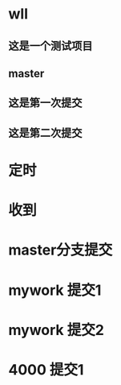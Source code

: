 # wll
## 这是一个测试项目
## master
## 这是第一次提交
## 这是第二次提交
# 定时
# 收到
# master分支提交
# mywork 提交1
# mywork 提交2
# 4000 提交1